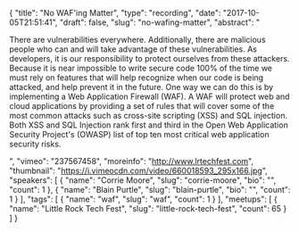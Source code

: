 {
  "title": "No WAF'ing Matter",
  "type": "recording",
  "date": "2017-10-05T21:51:41",
  "draft": false,
  "slug": "no-wafing-matter",
  "abstract": "<p>There are vulnerabilities everywhere. Additionally, there are malicious people who can and will take advantage of these vulnerabilities. As developers, it is our responsibility to protect ourselves from these attackers. Because it is near impossible to write secure code 100% of the time we must rely on features that will help recognize when our code is being attacked, and help prevent it in the future. One way we can do this is by implementing a Web Application Firewall (WAF). A WAF will protect web and cloud applications by providing a set of rules that will cover some of the most common attacks such as cross-site scripting (XSS) and SQL injection. Both XSS and SQL Injection rank first and third in the Open Web Application Security Project's (OWASP) list of top ten most critical web application security risks. </p>",
  "vimeo": "237567458",
  "moreinfo": "http://www.lrtechfest.com",
  "thumbnail": "https://i.vimeocdn.com/video/660018593_295x166.jpg",
  "speakers": [
    {
      "name": "Corrie Moore",
      "slug": "corrie-moore",
      "bio": "",
      "count": 1
    },
    {
      "name": "Blain Purtle",
      "slug": "blain-purtle",
      "bio": "",
      "count": 1
    }
  ],
  "tags": [
    {
      "name": "waf",
      "slug": "waf",
      "count": 1
    }
  ],
  "meetups": [
    {
      "name": "Little Rock Tech Fest",
      "slug": "little-rock-tech-fest",
      "count": 65
    }
  ]
}